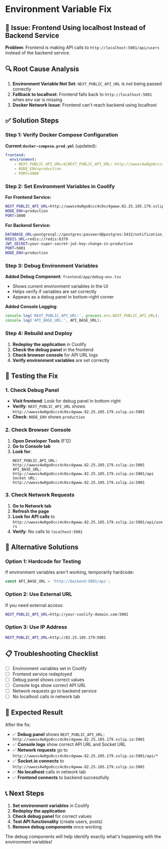 # Environment Variable Fix

## 🚨 Issue: Frontend Using localhost Instead of Backend Service

**Problem**: Frontend is making API calls to `http://localhost:5001/api/users` instead of the backend service.

## 🔍 Root Cause Analysis

1. **Environment Variable Not Set**: `NEXT_PUBLIC_API_URL` is not being passed correctly
2. **Fallback to localhost**: Frontend falls back to `http://localhost:5001` when env var is missing
3. **Docker Network Issue**: Frontend can't reach backend using localhost

## ✅ Solution Steps

### Step 1: Verify Docker Compose Configuration

**Current `docker-compose.prod.yml`** (updated):
```yaml
frontend:
  environment:
    - NEXT_PUBLIC_API_URL=${NEXT_PUBLIC_API_URL:-http://uwwss4w0go8ccc4c0sc4gwww.82.25.105.179.sslip.io:5001}
    - NODE_ENV=production
    - PORT=3000
```

### Step 2: Set Environment Variables in Coolify

**For Frontend Service:**
```bash
NEXT_PUBLIC_API_URL=http://uwwss4w0go8ccc4c0sc4gwww.82.25.105.179.sslip.io:5001
NODE_ENV=production
PORT=3000
```

**For Backend Service:**
```bash
DATABASE_URL=postgresql://postgres:password@postgres:5432/notification_system
REDIS_URL=redis://redis:6379
JWT_SECRET=your-super-secret-jwt-key-change-in-production
PORT=5001
NODE_ENV=production
```

### Step 3: Debug Environment Variables

**Added Debug Component**: `frontend/app/debug-env.tsx`
- Shows current environment variables in the UI
- Helps verify if variables are set correctly
- Appears as a debug panel in bottom-right corner

**Added Console Logging**:
```javascript
console.log('NEXT_PUBLIC_API_URL:', process.env.NEXT_PUBLIC_API_URL);
console.log('API_BASE_URL:', API_BASE_URL);
```

### Step 4: Rebuild and Deploy

1. **Redeploy the application** in Coolify
2. **Check the debug panel** in the frontend
3. **Check browser console** for API URL logs
4. **Verify environment variables** are set correctly

## 🧪 Testing the Fix

### 1. Check Debug Panel
- **Visit frontend**: Look for debug panel in bottom-right
- **Verify**: `NEXT_PUBLIC_API_URL` shows `http://uwwss4w0go8ccc4c0sc4gwww.82.25.105.179.sslip.io:5001`
- **Check**: `NODE_ENV` shows `production`

### 2. Check Browser Console
1. **Open Developer Tools** (F12)
2. **Go to Console tab**
3. **Look for**:
   ```
   NEXT_PUBLIC_API_URL: http://uwwss4w0go8ccc4c0sc4gwww.82.25.105.179.sslip.io:5001
   API_BASE_URL: http://uwwss4w0go8ccc4c0sc4gwww.82.25.105.179.sslip.io:5001/api
   Socket URL: http://uwwss4w0go8ccc4c0sc4gwww.82.25.105.179.sslip.io:5001
   ```

### 3. Check Network Requests
1. **Go to Network tab**
2. **Refresh the page**
3. **Look for API calls** to `http://uwwss4w0go8ccc4c0sc4gwww.82.25.105.179.sslip.io:5001/api/users`
4. **Verify**: No calls to `localhost:5001`

## 🔧 Alternative Solutions

### Option 1: Hardcode for Testing
If environment variables aren't working, temporarily hardcode:
```javascript
const API_BASE_URL = 'http://backend:5001/api';
```

### Option 2: Use External URL
If you need external access:
```bash
NEXT_PUBLIC_API_URL=http://your-coolify-domain.com:5001
```

### Option 3: Use IP Address
```bash
NEXT_PUBLIC_API_URL=http://82.25.105.179:5001
```

## 📋 Troubleshooting Checklist

- [ ] Environment variables set in Coolify
- [ ] Frontend service redeployed
- [ ] Debug panel shows correct values
- [ ] Console logs show correct API URL
- [ ] Network requests go to backend service
- [ ] No localhost calls in network tab

## 🎯 Expected Result

After the fix:
- ✅ **Debug panel** shows `NEXT_PUBLIC_API_URL: http://uwwss4w0go8ccc4c0sc4gwww.82.25.105.179.sslip.io:5001`
- ✅ **Console logs** show correct API URL and Socket URL
- ✅ **Network requests** go to `http://uwwss4w0go8ccc4c0sc4gwww.82.25.105.179.sslip.io:5001/api/*`
- ✅ **Socket.io connects** to `http://uwwss4w0go8ccc4c0sc4gwww.82.25.105.179.sslip.io:5001`
- ✅ **No localhost** calls in network tab
- ✅ **Frontend connects** to backend successfully

## 📞 Next Steps

1. **Set environment variables** in Coolify
2. **Redeploy the application**
3. **Check debug panel** for correct values
4. **Test API functionality** (create users, posts)
5. **Remove debug components** once working

The debug components will help identify exactly what's happening with the environment variables! 